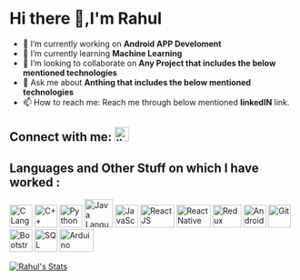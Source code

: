# Hi there 👋,I'm Rahul

<!--
**RahulSChauhan50/RahulSChauhan50** is a ✨ _special_ ✨ repository because its `README.md` (this file) appears on your GitHub profile.
- 🤔 I’m looking for help with ...
- - 😄 Pronouns: ...
- - ⚡ Fun fact: ...
-->

- 🔭 I’m currently working on **Android APP Develoment**
- 🌱 I’m currently learning **Machine Learning**
- 👯 I’m looking to collaborate on **Any Project that includes the below mentioned technologies**
- 💬 Ask me about **Anthing that includes the below mentioned technologies**
- 📫 How to reach me: Reach me through below mentioned **linkedIN** link.


## Connect with me: [<img src="https://image.flaticon.com/icons/png/512/174/174857.png" height="25" width="25" title="linkedin.com/in/rahul-s-chauhan-005223199/"/>](https://www.linkedin.com/in/rahul-s-chauhan-005223199/)
## Languages and Other Stuff on which I have worked : 
[<img src="https://cdn.iconscout.com/icon/free/png-512/c-programming-569564.png" height="40" width="40" title="C Language"/>](https://devdocs.io/c/)
[<img src="https://sdtimes.com/wp-content/uploads/2018/03/cpppp-490x490.png" height="40" width="40" title="C++ Language"/>](https://devdocs.io/cpp/)
[<img src="https://upload.wikimedia.org/wikipedia/commons/thumb/c/c3/Python-logo-notext.svg/1200px-Python-logo-notext.svg.png" height="40" width="40" title="Python Language"/>](https://docs.python.org/3/)
[<img src="https://png2.cleanpng.com/sh/014c432977cfd74b26f0a7e3d1aea8c9/L0KzQYq3VsI0N6dviJH0aYP2gLBuTfxwb5CygtNBYT3ndcfsjP9xdZZzjJ90aYSwgLF5lPFjdJYyhtd9d3B1e37ukvFxcJpoRadtMHa1RbW9gfRkO2k6RqUAMkizRYi8UcU3OWM8S6o6NEe0QYi1kP5o/kisspng-logo-java-development-kit-portable-network-graphic-5d0f25d6adc385.3528057515612738147117.png" height="50" width="50" title="Java Language"/>](https://docs.oracle.com/en/java/)
[<img src="https://png2.cleanpng.com/sh/365663285495df76de8fb98b3cee426d/L0KzQYm3VMI2N6lpiZH0aYP2gLBuTfpifpJ4eARycISweMX0jL1td5h0RdR1b3ewc8T6U71raadmhtd8ZT24cba3UvY0a5M4Tdc6Mz65Q4iCVsczO2I6SqYBNEG4SYeAU8Q4NqFzf3==/kisspng-javascript-html-logo-blog-css3-javanese-5ae02f3cb35e13.6379672315246415967347.png" height="40" width="40" title="JavaScript Language"/>](https://developer.mozilla.org/en-US/docs/Web/JavaScript)
[<img src="https://upload.wikimedia.org/wikipedia/commons/thumb/a/a7/React-icon.svg/1280px-React-icon.svg.png" height="40" width="60" title="React JS"/>](https://reactjs.org/docs/getting-started.html)
[<img src="https://upload.wikimedia.org/wikipedia/commons/thumb/a/a7/React-icon.svg/1280px-React-icon.svg.png" height="40" width="60" title="ReactNative"/>](https://reactnative.dev/docs/getting-started)
[<img src="https://upload.wikimedia.org/wikipedia/commons/4/49/Redux.png" height="40" width="50" title="Redux"/>](https://redux.js.org/)
[<img src="https://2.bp.blogspot.com/-tzm1twY_ENM/XlCRuI0ZkRI/AAAAAAAAOso/BmNOUANXWxwc5vwslNw3WpjrDlgs9PuwQCLcBGAsYHQ/s1600/pasted%2Bimage%2B0.png" height="40" width="40" title="Android Studio(Java)"/>](https://developer.android.com/guide/components/activities/intro-activities)
[<img src="https://git-scm.com/images/logos/downloads/Git-Icon-1788C.png" height="40" width="40" title="Git"/>](https://git-scm.com/doc)
[<img src="https://www.searchpng.com/wp-content/uploads/2019/02/Bootstrap-Logo-PNG.png" height="40" width="40" title="Bootstrap"/>](https://getbootstrap.com/docs/4.1/getting-started/introduction/)
[<img src="https://png2.cleanpng.com/sh/3ca4c1832982d162800322f917dcd725/L0KzQYm3U8MxN5NqiZH0aYP2gLBuTf1qa6N0i9HvdD3kisb5hb10eZ0yfNN9YXLkg7a0jflkepD4h9h9LYP0fH76hgJ3baMyfNN9YXLkg7a0VfFjbZJqe9cEZHa5SYq1UscyOWE3Uag6NUK1RIW9UMMxPmU8RuJ3Zx==/kisspng-microsoft-azure-sql-database-microsoft-sql-server-database-5abeaece9df699.271102961522446030647.png" height="40" width="40" title="SQL"/>](https://www.w3schools.com/sql/)
[<img src="https://upload.wikimedia.org/wikipedia/commons/thumb/8/87/Arduino_Logo.svg/1280px-Arduino_Logo.svg.png" height="40" width="60" title="Arduino"/>](https://www.arduino.cc/en/Tutorial/HomePage)

[ <img src="https://github-readme-stats.vercel.app/api?username=RahulSChauhan50&hide=issues,prs,stars&show_icons=true&theme=prussian&border_radius=25" title="Rahul's Stats"/>](https://github-readme-stats.vercel.app/api?username=RahulSChauhan50&hide=issues,prs,stars&show_icons=true&theme=prussian&border_radius=25)
